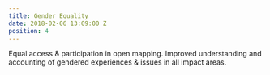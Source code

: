 ```yaml
---
title: Gender Equality
date: 2018-02-06 13:09:00 Z
position: 4
---
```


Equal access & participation in open mapping. Improved understanding and accounting of gendered experiences & issues in all impact areas.